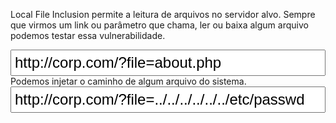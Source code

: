 Local File Inclusion permite a leitura de arquivos no servidor alvo. Sempre que virmos um link ou parâmetro que chama, ler ou baixa algum arquivo podemos testar essa vulnerabilidade.

<input style="font-size:18pt;padding:5px;width:100%;" value="http://corp.com/?file=about.php">
Podemos injetar o caminho de algum arquivo do sistema.
<input style="font-size:18pt;padding:5px;width:100%;" value="http://corp.com/?file=../../../../../../etc/passwd">
